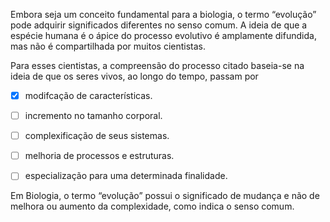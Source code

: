 

Embora seja um conceito fundamental para a biologia, o termo “evolução” pode adquirir significados diferentes no senso comum. A ideia de que a espécie humana é o ápice do processo evolutivo é amplamente difundida, mas não é compartilhada por muitos cientistas.

Para esses cientistas, a compreensão do processo citado baseia-se na ideia de que os seres vivos, ao longo do tempo, passam por



- [x] modifcação de características.
- [ ] incremento no tamanho corporal.
- [ ] complexificação de seus sistemas.
- [ ] melhoria de processos e estruturas.
- [ ] especialização para uma determinada finalidade.


Em Biologia, o termo “evolução” possui o significado de mudança e não de melhora ou aumento da complexidade, como indica o senso comum.
